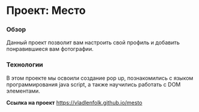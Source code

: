 # Проект: Место

### Обзор
Данный проект позволит вам настроить свой профиль и добавить понравившиеся вам фотографии. 

### Технологии
В этом проекте мы освоили создание pop up, познакомились с языком программирования java script, а также научились работать с DOM элементами.

**Ссылка на проект**
https://vladlenfolk.github.io/mesto
